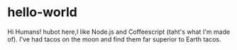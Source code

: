# hello-world

Hi Humans!
hubot here,I like Node.js and Coffeescript (taht's what I'm made of).
I've had tacos on the moon and find them far superior to Earth tacos.
